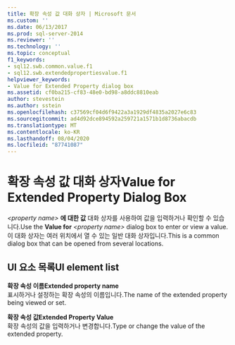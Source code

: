 ```yaml
---
title: 확장 속성 값 대화 상자 | Microsoft 문서
ms.custom: ''
ms.date: 06/13/2017
ms.prod: sql-server-2014
ms.reviewer: ''
ms.technology: ''
ms.topic: conceptual
f1_keywords:
- sql12.swb.common.value.f1
- sql12.swb.extendedpropertiesvalue.f1
helpviewer_keywords:
- Value for Extended Property dialog box
ms.assetid: cf0ba215-cf83-48e0-bd98-a8ddc8810eab
author: stevestein
ms.author: sstein
ms.openlocfilehash: c37569cf04d6f9422a3a1929df4835a2027e6c83
ms.sourcegitcommit: ad4d92dce894592a259721a1571b1d8736abacdb
ms.translationtype: MT
ms.contentlocale: ko-KR
ms.lasthandoff: 08/04/2020
ms.locfileid: "87741087"
---
```

# <a name="value-for-extended-property-dialog-box"></a><span data-ttu-id="d3f08-102">확장 속성 값 대화 상자</span><span class="sxs-lookup"><span data-stu-id="d3f08-102">Value for Extended Property Dialog Box</span></span>
  <span data-ttu-id="d3f08-103">*\<property name>* **에 대한 값** 대화 상자를 사용하여 값을 입력하거나 확인할 수 있습니다.</span><span class="sxs-lookup"><span data-stu-id="d3f08-103">Use the **Value for** *\<property name>* dialog box to enter or view a value.</span></span> <span data-ttu-id="d3f08-104">이 대화 상자는 여러 위치에서 열 수 있는 일반 대화 상자입니다.</span><span class="sxs-lookup"><span data-stu-id="d3f08-104">This is a common dialog box that can be opened from several locations.</span></span>  
  
## <a name="ui-element-list"></a><span data-ttu-id="d3f08-105">UI 요소 목록</span><span class="sxs-lookup"><span data-stu-id="d3f08-105">UI element list</span></span>  
 <span data-ttu-id="d3f08-106">**확장 속성 이름**</span><span class="sxs-lookup"><span data-stu-id="d3f08-106">**Extended property name**</span></span>  
 <span data-ttu-id="d3f08-107">표시하거나 설정하는 확장 속성의 이름입니다.</span><span class="sxs-lookup"><span data-stu-id="d3f08-107">The name of the extended property being viewed or set.</span></span>  
  
 <span data-ttu-id="d3f08-108">**확장 속성 값**</span><span class="sxs-lookup"><span data-stu-id="d3f08-108">**Extended Property Value**</span></span>  
 <span data-ttu-id="d3f08-109">확장 속성의 값을 입력하거나 변경합니다.</span><span class="sxs-lookup"><span data-stu-id="d3f08-109">Type or change the value of the extended property.</span></span>  
  
  
